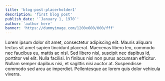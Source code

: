 ```yaml
---
title: 'blog-post-placerholder1'
description: 'first blog post'
publish_date: '`January 1, 1970`'
author: 'author here'
banner: 'https://dummyimage.com/1200x600/000/fff'
---
```


Lorem ipsum dolor sit amet, consectetur adipiscing elit. Mauris aliquam lectus sit amet sapien tincidunt placerat. Maecenas libero leo, commodo nec faucibus eu, mattis ac nisl. Sed libero nisl, suscipit nec dapibus id, porttitor vel elit. Nulla facilisi. In finibus nisl non purus accumsan efficitur. Nullam semper dapibus nisi, et sagittis nisi auctor at. Suspendisse commodo sed arcu ac imperdiet. Pellentesque ac lorem quis dolor vehicula viverra.
